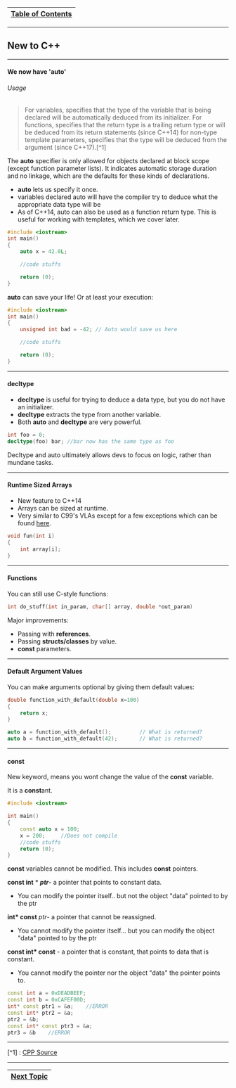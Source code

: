 |[Table of Contents](/00-Table-of-Contents.md)|
|---|

---
## New to C++

---

#### **We now have 'auto'**

###### Usage

> For variables, specifies that the type of the variable that is being declared will be automatically deduced from its initializer. For functions, specifies that the return type is a trailing return type or will be deduced from its return statements \(since C++14\) for non-type template parameters, specifies that the type will be deduced from the argument \(since C++17\).[^1]

The **auto** specifier is only allowed for objects declared at block scope \(except function parameter lists\). It indicates automatic storage duration and no linkage, which are the defaults for these kinds of declarations.

* **auto** lets us specify it once.
* variables declared auto will have the compiler try to deduce what the appropriate data type will be
* As of C++14, auto can also be used as a function return type. This is useful for working with templates, which we cover later.

```cpp
#include <iostream>
int main()
{
    auto x = 42.0L;

    //code stuffs

    return (0);
}
```

**auto** can save your life! Or at least your execution:

```cpp
#include <iostream>
int main()
{
    unsigned int bad = -42; // Auto would save us here

    //code stuffs

    return (0);
}
```

---

#### decltype

* **decltype** is useful for trying to deduce a data type, but you do not have an initializer.
* **decltype** extracts the type from another variable.
* Both **auto** and **decltype** are very powerful.

```cpp
int foo = 0;
decltype(foo) bar; //bar now has the same type as foo
```

Decltype and auto ultimately allows devs to focus on logic, rather than mundane tasks.

---

#### Runtime Sized Arrays

* New feature to C++14
* Arrays can be sized at runtime.
* Very similar to C99's VLAs except for a few exceptions which can be found [here](https://blog.smartbear.com/development/a-glimpse-into-c14/). 

```cpp
void fun(int i)
{
    int array[i];
}
```

---

#### Functions

You can still use C-style functions:

```cpp
int do_stuff(int in_param, char[] array, double *out_param)
```

Major improvements:

* Passing with **references**.
* Passing **structs/classes** by value.
* **const** parameters.

---

#### Default Argument Values

You can make arguments optional by giving them default values:

```cpp
double function_with_default(double x=100)
{
    return x;
}

auto a = function_with_default();         // What is returned?
auto b = function_with_default(42);       // What is returned?
```

---

#### const

New keyword, means you wont change the value of the **const** variable.

It is a **const**ant.

```cpp
#include <iostream>

int main()
{
    const auto x = 100;
    x = 200;     //Does not compile
    //code stuffs
    return (0);
}
```

**const** variables cannot be modified. This includes **const** pointers.

**const int** \* **_ptr_**- a pointer that points to constant data.

* You can modify the pointer itself.. but not the object "data" pointed to by the ptr

**int\* const** _ptr_- a pointer that cannot be reassigned.

* You cannot modify the pointer itself... but you can modify the object "data" pointed to by the ptr

**const int\* const** - a pointer that is constant, that points to data that is constant.

* You cannot modify the pointer nor the object "data" the pointer points to. 

```cpp
const int a = 0xDEADBEEF;
const int b = 0xCAFEF00D;
int* const ptr1 = &a;    //ERROR
const int* ptr2 = &a;
ptr2 = &b;
const int* const ptr3 = &a;
ptr3 = &b    //ERROR
```

---

[^1] : [CPP Source](http://en.cppreference.com/w/cpp/language/auto)

---

|[Next Topic](/ch01_Introduction/1.10_passing-const.md)|
|---|
